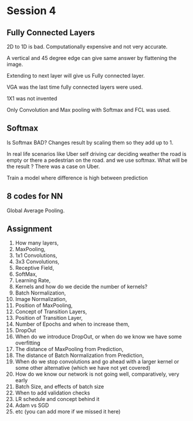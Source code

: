 # Session 4



## Fully Connected Layers

2D to 1D is bad. Computationally expensive and not very accurate.  

A vertical and  45 degree edge can give same answer by flattening the image.

Extending to next layer will give us Fully connected layer. 





VGA was the last time fully connected layers were used.

1X1 was not invented 

Only Convolution and Max pooling with Softmax and FCL was used.

## Softmax

Is Softmax BAD? 
Changes result by scaling  them so they add up to 1.

 

In real life scenarios like  Uber self driving car deciding weather the road is empty or there a pedestrian on the road. and we use softmax. What will be the result ? There was a case on Uber.





Train a model where difference is  high between prediction

## 8 codes for  NN

Global Average Pooling.





## Assignment

1. How many layers,
2. MaxPooling,
3. 1x1 Convolutions,
4. 3x3 Convolutions,
5. Receptive Field,
6. SoftMax,
7. Learning Rate,
8. Kernels and how do we decide the number of kernels?
9. Batch Normalization,
10. Image Normalization,
11. Position of MaxPooling,
12. Concept of Transition Layers,
13. Position of Transition Layer,
14. Number of Epochs and when to increase them,
15. DropOut
16. When do we introduce DropOut, or when do we know we have some overfitting
17. The distance of MaxPooling from Prediction,
18. The distance of Batch Normalization from Prediction,
19. When do we stop convolutions and go ahead with a larger kernel or some other alternative (which we have not yet covered)
20. How do we know our network is not going well, comparatively, very early
21. Batch Size, and effects of batch size
22. When to add validation checks
23. LR schedule and concept behind it
24. Adam vs SGD
25. etc (you can add more if we missed it here)